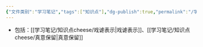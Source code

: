 ```yaml
---
{"文件类别":"学习笔记","tags":["知识点"],"dg-publish":true,"permalink":"/学习笔记/知识点cheese/非真诚表示/","dgPassFrontmatter":true}
---
```


- 包括：[[学习笔记/知识点cheese/戏谑表示\|戏谑表示]]、[[学习笔记/知识点cheese/真意保留\|真意保留]]